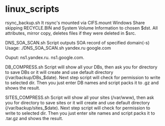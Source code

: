 # linux_scripts
rsync_backup.sh
It rsync's mounted via CIFS.mount Windows Share skipping RECYCLE.BIN and System Volume Information to chosen $dst. All attributes, mirror copy, deletes files if they were deleted in $src.

DNS_SOA_SCAN.sh
Script outputs SOA record of specified domain(-s)
Usage:
./DNS_SOA_SCAN.sh yandex.ru google.com

Ouput:
ns1.yandex.ru.
ns1.google.com.

DB_COMPRESS.sh
Script will show all your DBs, then ask you for directory to save DBs or it will create and use default directory (/var/backup/DBs_$date). 
Next step script will check for permission to write to selected dir. Then you just enter DB names and script packs it to .gz and shows the result.

SITES_COMPRESS.sh
Script will show all your sites (/var/www), then ask you for directory to save sites or it will create and use default directory (/var/backup/sites_$date). 
Next step script will check for permission to write to selected dir. Then you just enter site names and script packs it to .tar.gz and shows the result.
